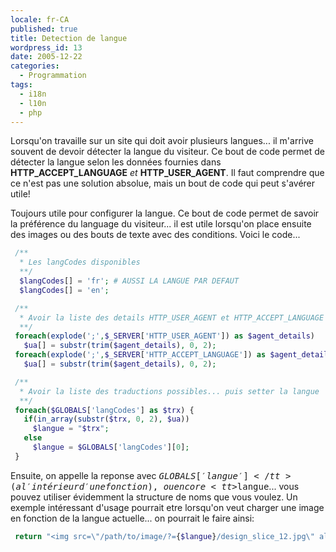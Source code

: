 ```yaml
---
locale: fr-CA
published: true
title: Detection de langue
wordpress_id: 13
date: 2005-12-22
categories:
  - Programmation
tags:
  - i18n
  - l10n
  - php
---
```


Lorsqu'on travaille sur un site qui doit avoir plusieurs langues... il m'arrive
souvent de devoir détecter la langue du visiteur. Ce bout de code permet de
détecter la langue selon les données fournies dans
<strong>HTTP_ACCEPT_LANGUAGE</strong> <em>et</em>
<strong>HTTP_USER_AGENT</strong>. Il faut comprendre que ce n'est pas une
solution absolue, mais un bout de code qui peut s'avérer utile!

<!--more-->

Toujours utile pour configurer la langue. Ce bout de code permet de savoir la
préférence du language du visiteur... il est utile lorsqu'on place ensuite des
images ou des bouts de texte avec des conditions. Voici le code...

```php
 /**
  * Les langCodes disponibles
  **/
  $langCodes[] = 'fr'; # AUSSI LA LANGUE PAR DEFAUT
  $langCodes[] = 'en';

 /**
  * Avoir la liste des details HTTP_USER_AGENT et HTTP_ACCEPT_LANGUAGE dans $ua
  **/
 foreach(explode(';',$_SERVER['HTTP_USER_AGENT']) as $agent_details)
   $ua[] = substr(trim($agent_details), 0, 2);
 foreach(explode(';',$_SERVER['HTTP_ACCEPT_LANGUAGE']) as $agent_details)
   $ua[] = substr(trim($agent_details), 0, 2);

 /**
  * Avoir la liste des traductions possibles... puis setter la langue
  **/
 foreach($GLOBALS['langCodes'] as $trx) {
   if(in_array(substr($trx, 0, 2), $ua))
     $langue = "$trx";
   else
     $langue = $GLOBALS['langCodes'][0];
 }
```

Ensuite, on appelle la reponse avec
<tt>$GLOBALS['langue']</tt> (a l'intérieur d'une fonction), ou encore <tt>$langue</tt>...
vous pouvez utiliser évidemment la structure de noms que vous voulez. Un exemple
intéressant d'usage pourrait etre lorsqu'on veut charger une image en fonction
de la langue actuelle... on pourrait le faire ainsi:

```php
 return "<img src=\"/path/to/image/?={$langue}/design_slice_12.jpg\" alt=\"Welcome\" border=\"0\" />";
```
